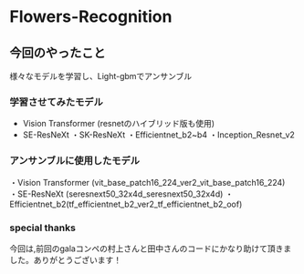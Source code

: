 # Flowers-Recognition
## 今回のやったこと
様々なモデルを学習し、Light-gbmでアンサンブル

### 学習させてみたモデル
* Vision Transformer (resnetのハイブリッド版も使用)
* SE-ResNeXt
・SK-ResNeXt
・Efficientnet_b2~b4
・Inception_Resnet_v2

### アンサンブルに使用したモデル
・Vision Transformer (vit_base_patch16_224_ver2_vit_base_patch16_224)  
・SE-ResNeXt (seresnext50_32x4d_seresnext50_32x4d)
・Efficientnet_b2(tf_efficientnet_b2_ver2_tf_efficientnet_b2_oof)

### special thanks
今回は,前回のgalaコンペの村上さんと田中さんのコードにかなり助けて頂きました。ありがとうございます！